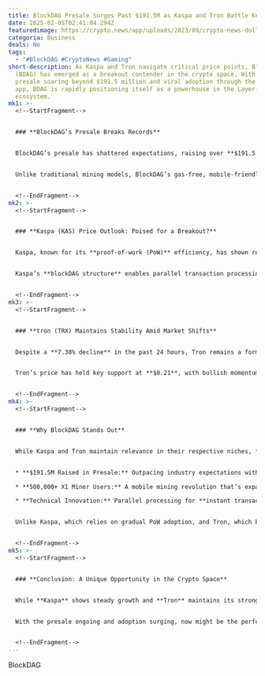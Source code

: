 ```yaml
---
title: BlockDAG Presale Surges Past $191.5M as Kaspa and Tron Battle Key Price Levels
date: 2025-02-05T02:41:04.294Z
featuredimage: https://crypto.news/app/uploads/2023/09/crypto-news-dollar-coin-blurry-trading-chart-background-bright-neon-light-v5.1.jpg.webp
categoria: Business
deals: No
tags:
  - "#BlockDAG #CryptoNews #Gaming"
short-description: As Kaspa and Tron navigate critical price points, BlockDAG
  (BDAG) has emerged as a breakout contender in the crypto space. With its
  presale soaring beyond $191.5 million and viral adoption through the X1 Miner
  app, BDAG is rapidly positioning itself as a powerhouse in the Layer-1
  ecosystem.
mk1: >-
  <!--StartFragment-->


  ### **BlockDAG’s Presale Breaks Records**


  BlockDAG’s presale has shattered expectations, raising over **$191.5 million** and distributing **18.3 billion BDAG coins**. The platform’s viral growth is fueled by the **X1 Miner app**, which boasts over **500,000 active users**. This mobile mining solution democratizes crypto mining, allowing anyone with a smartphone to participate—no specialized equipment required.


  Unlike traditional mining models, BlockDAG’s gas-free, mobile-friendly approach ensures accessibility while driving strong demand for BDAG tokens.


  <!--EndFragment-->
mk2: >-
  <!--StartFragment-->


  ### **Kaspa (KAS) Price Outlook: Poised for a Breakout?**


  Kaspa, known for its **proof-of-work (PoW)** efficiency, has shown resilience despite recent price fluctuations. Currently trading at **$0.09817**, Kaspa experienced a **19% dip** in the last 24 hours. However, analysts predict a potential breakout toward **$0.15** if buying pressure holds.


  Kaspa’s **blockDAG structure** enables parallel transaction processing, offering faster speeds and greater efficiency compared to traditional blockchains like Bitcoin. Its growing use in **low-latency payments** makes it an attractive choice for traders seeking both stability and upside potential.


  <!--EndFragment-->
mk3: >-
  <!--StartFragment-->


  ### **tron (TRX) Maintains Stability Amid Market Shifts**


  Despite a **7.38% decline** in the past 24 hours, Tron remains a formidable player in the crypto space. Trading at **$0.2216**, TRX has shown resilience, bolstered by its strong position in the **dApp ecosystem** and **high transaction volumes** within DeFi.


  Tron’s price has held key support at **$0.21**, with bullish momentum potentially pushing it toward **$0.26**. Its thriving ecosystem and robust network activity continue to attract both developers and investors.


  <!--EndFragment-->
mk4: >-
  <!--StartFragment-->


  ### **Why BlockDAG Stands Out**


  While Kaspa and Tron maintain relevance in their respective niches, **BlockDAG’s rapid adoption, strong presale performance, and innovative technology** set it apart. Key factors driving BDAG’s momentum include:


  * **$191.5M Raised in Presale:** Outpacing industry expectations with significant investor interest.

  * **500,000+ X1 Miner Users:** A mobile mining revolution that’s expanding BDAG’s user base globally.

  * **Technical Innovation:** Parallel processing for **instant transactions** and superior scalability.


  Unlike Kaspa, which relies on gradual PoW adoption, and Tron, which benefits from an established user base, BlockDAG’s **fresh approach** and viral growth make it one of the most promising altcoins in the current market.


  <!--EndFragment-->
mk5: >-
  <!--StartFragment-->


  ### **Conclusion: A Unique Opportunity in the Crypto Space**


  While **Kaspa** shows steady growth and **Tron** maintains its stronghold in DeFi, **BlockDAG** is experiencing **unprecedented demand**. Its blend of accessibility, presale success, and technical efficiency puts it ahead of the competition.


  With the presale ongoing and adoption surging, now might be the perfect time to get in before BDAG’s price skyrockets. In the rapidly evolving world of crypto, **BlockDAG** is proving to be a name to watch.


  <!--EndFragment-->
---
```

<!--StartFragment-->

BlockDAG

<!--EndFragment-->